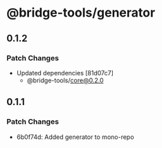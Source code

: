 # @bridge-tools/generator

## 0.1.2

### Patch Changes

- Updated dependencies [81d07c7]
  - @bridge-tools/core@0.2.0

## 0.1.1

### Patch Changes

- 6b0f74d: Added generator to mono-repo
